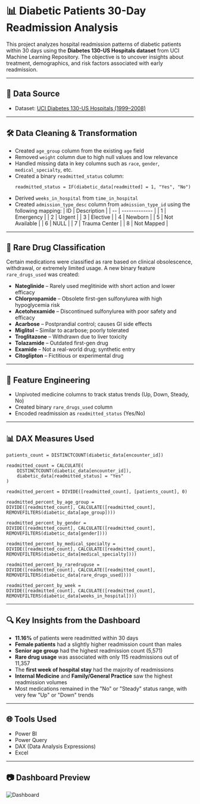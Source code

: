 
# 📊 Diabetic Patients 30-Day Readmission Analysis

This project analyzes hospital readmission patterns of diabetic patients within 30 days using the **Diabetes 130-US Hospitals dataset** from UCI Machine Learning Repository. The objective is to uncover insights about treatment, demographics, and risk factors associated with early readmission.

---

## 📂 Data Source

- Dataset: [UCI Diabetes 130-US Hospitals (1999–2008)](http://archive.ics.uci.edu/dataset/296/diabetes+130-us+hospitals+for+years+1999-2008)

---

## 🛠️ Data Cleaning & Transformation

- Created `age_group` column from the existing `age` field
- Removed `weight` column due to high null values and low relevance
- Handled missing data in key columns such as `race`, `gender`, `medical_specialty`, etc.
- Created a binary `readmitted_status` column:
  ```dax
  readmitted_status = IF(diabetic_data[readmitted] = 1, "Yes", "No")
  ```
- Derived `weeks_in_hospital` from `time_in_hospital`
- Created `admission_type_desc` column from `admission_type_id` using the following mapping:
  | ID | Description   |
  | -- | ------------- |
  | 1  | Emergency     |
  | 2  | Urgent        |
  | 3  | Elective      |
  | 4  | Newborn       |
  | 5  | Not Available |
  | 6  | NULL          |
  | 7  | Trauma Center |
  | 8  | Not Mapped    |

---

## 💊 Rare Drug Classification

Certain medications were classified as rare based on clinical obsolescence, withdrawal, or extremely limited usage. A new binary feature `rare_drugs_used` was created:

- **Nateglinide** – Rarely used meglitinide with short action and lower efficacy
- **Chlorpropamide** – Obsolete first-gen sulfonylurea with high hypoglycemia risk
- **Acetohexamide** – Discontinued sulfonylurea with poor safety and efficacy
- **Acarbose** – Postprandial control; causes GI side effects
- **Miglitol** – Similar to acarbose; poorly tolerated
- **Troglitazone** – Withdrawn due to liver toxicity
- **Tolazamide** – Outdated first-gen drug
- **Examide** – Not a real-world drug; synthetic entry
- **Citoglipton** – Fictitious or experimental drug

---

## 🔄 Feature Engineering

- Unpivoted medicine columns to track status trends (Up, Down, Steady, No)
- Created binary `rare_drugs_used` column
- Encoded readmission as `readmitted_status` (Yes/No)

---

## 📊 DAX Measures Used

```dax
patients_count = DISTINCTCOUNT(diabetic_data[encounter_id])

readmitted_count = CALCULATE(
    DISTINCTCOUNT(diabetic_data[encounter_id]),
    diabetic_data[readmitted_status] = "Yes"
)

readmitted_percent = DIVIDE([readmitted_count], [patients_count], 0)

readmitted_percent_by_age_group =
DIVIDE([readmitted_count], CALCULATE([readmitted_count], REMOVEFILTERS(diabetic_data[age_group])))

readmitted_percent_by_gender =
DIVIDE([readmitted_count], CALCULATE([readmitted_count], REMOVEFILTERS(diabetic_data[gender])))

readmitted_percent_by_medical_specialty =
DIVIDE([readmitted_count], CALCULATE([readmitted_count], REMOVEFILTERS(diabetic_data[medical_specialty])))

readmitted_percent_by_raredruguse =
DIVIDE([readmitted_count], CALCULATE([readmitted_count], REMOVEFILTERS(diabetic_data[rare_drugs_used])))

readmitted_percent_by_week =
DIVIDE([readmitted_count], CALCULATE([readmitted_count], REMOVEFILTERS(diabetic_data[weeks_in_hospital])))
```

---

## 🔍 Key Insights from the Dashboard

- **11.16%** of patients were readmitted within 30 days
- **Female patients** had a slightly higher readmission count than males
- **Senior age group** had the highest readmission count (5,571)
- **Rare drug usage** was associated with only 115 readmissions out of 11,357
- The **first week of hospital stay** had the majority of readmissions
- **Internal Medicine** and **Family/General Practice** saw the highest readmission volumes
- Most medications remained in the "No" or "Steady" status range, with very few "Up" or "Down" trends

---

## 🌐 Tools Used

- Power BI
- Power Query
- DAX (Data Analysis Expressions)
- Excel

---

## 📷 Dashboard Preview

![Dashboard](Images/dashbdiabetes_readmission_dashboard_screenshotoard.png)

